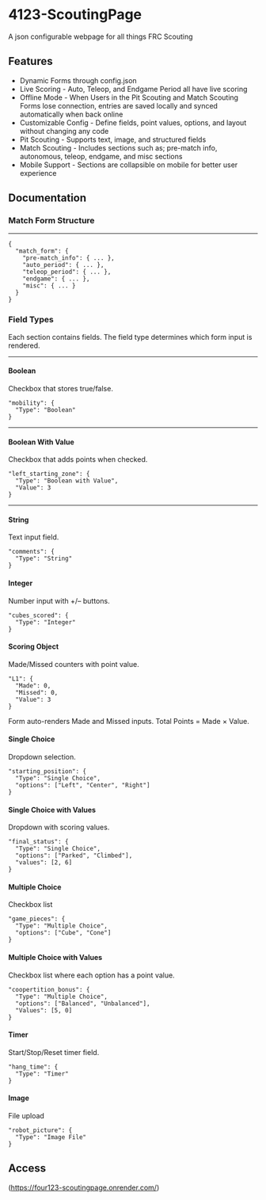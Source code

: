 # 4123-ScoutingPage
A json configurable webpage for all things FRC Scouting

## Features
* Dynamic Forms through config.json
* Live Scoring - Auto, Teleop, and Endgame Period all have live scoring
* Offline Mode - When Users in the Pit Scouting and Match Scouting Forms lose connection, entries are saved locally and synced automatically when back online
* Customizable Config - Define fields, point values, options, and layout without changing any code
* Pit Scouting - Supports text, image, and structured fields
* Match Scouting - Includes sections such as; pre-match info, autonomous, teleop, endgame, and misc sections
* Mobile Support - Sections are collapsible on mobile for better user experience

## Documentation
### Match Form Structure
_________________

```
{
  "match_form": {
    "pre-match_info": { ... },
    "auto_period": { ... },
    "teleop_period": { ... },
    "endgame": { ... },
    "misc": { ... }
  }
}
```

### Field Types
Each section contains fields. The field type determines which form input is rendered.
_________________

#### Boolean
Checkbox that stores true/false.
```
"mobility": {
  "Type": "Boolean"
}
```
---
#### Boolean With Value
Checkbox that adds points when checked.
```
"left_starting_zone": {
  "Type": "Boolean with Value",
  "Value": 3
}
```
***
#### String
Text input field.
```
"comments": {
  "Type": "String"
}
```

#### Integer
Number input with +/– buttons.
```
"cubes_scored": {
  "Type": "Integer"
}
```

#### Scoring Object
Made/Missed counters with point value.
```
"L1": {
  "Made": 0,
  "Missed": 0,
  "Value": 3
}
```
Form auto-renders Made and Missed inputs.
Total Points = Made × Value.

#### Single Choice
Dropdown selection.
```
"starting_position": {
  "Type": "Single Choice",
  "options": ["Left", "Center", "Right"]
}
```

#### Single Choice with Values
Dropdown with scoring values.
```
"final_status": {
  "Type": "Single Choice",
  "options": ["Parked", "Climbed"],
  "values": [2, 6]
}
```

#### Multiple Choice
Checkbox list
```
"game_pieces": {
  "Type": "Multiple Choice",
  "options": ["Cube", "Cone"]
}
```

#### Multiple Choice with Values
Checkbox list where each option has a point value.
```
"coopertition_bonus": {
  "Type": "Multiple Choice",
  "options": ["Balanced", "Unbalanced"],
  "Values": [5, 0]
}
```

#### Timer
Start/Stop/Reset timer field.
```
"hang_time": {
  "Type": "Timer"
}
```

#### Image
File upload
```
"robot_picture": {
  "Type": "Image File"
}
```



## Access
(https://four123-scoutingpage.onrender.com/)
